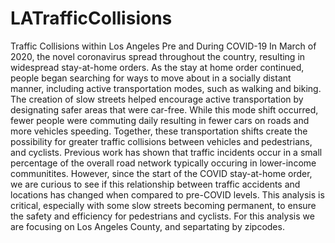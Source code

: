 # LATrafficCollisions
Traffic Collisions within Los Angeles Pre and During COVID-19
  In March of 2020, the novel coronavirus spread throughout the country, resulting in widespread stay-at-home orders. As the stay at home order continued, people began searching for ways to move about in a socially distant manner, including active transportation modes, such as walking and biking. The creation of slow streets helped encourage active transportation by designating safer areas that were car-free. While this mode shift occurred, fewer people were commuting daily resulting in fewer cars on roads and more vehicles speeding. Together, these transportation shifts create the possibility for greater traffic collisions between vehicles and pedestrians, and cyclists.
   Previous work has shown that traffic incidents occur in a small percentage of the overall road network typically occuring in lower-income communitites. However, since the start of the COVID stay-at-home order, we are curious to see if this relationship between traffic accidents and locations has changed when compared to pre-COVID levels. This analysis is critical, especially with some slow streets becoming permanent, to ensure the safety and efficiency for pedestrians and cyclists.
For this analysis we are focusing on Los Angeles County, and separtating by zipcodes.
